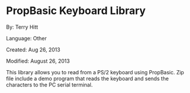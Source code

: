 # PropBasic Keyboard Library

By: Terry Hitt

Language: Other

Created: Aug 26, 2013

Modified: August 26, 2013

This library allows you to read from a PS/2 keyboard using PropBasic. Zip file include a demo program that reads the keyboard and sends the characters to the PC serial terminal.
